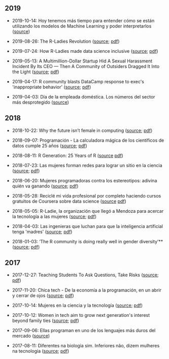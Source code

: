 
## 2019

- 2019-10-14: Hoy tenemos más tiempo para entender cómo se están utilizando los modelos de Machine Learning y poder interpretarlos ([source](http://datamining.dc.uba.ar/predictivos/?p=1101))

- 2019-08-26: The R-Ladies Revolution ([source](https://www.nceas.ucsb.edu/news/r-ladies-revolution); [pdf](https://github.com/rladies/resources/blob/master/rladies-in-the-news/2019/2019-08-26_The_R-Ladies_Revolution.pdf))

- 2019-07-24: How R-Ladies made data science inclusive ([source](https://qz.com/work/1661486/r-ladies-made-data-science-inclusive/); [pdf](https://github.com/rladies/resources/blob/master/rladies-in-the-news/2019/2019-07-24_R-Ladies_made_data_science_inclusive.pdf))

- 2019-05-13: A Multimillion-Dollar Startup Hid A Sexual Harassment Incident By Its CEO — Then A Community of Outsiders Dragged It Into the Light ([source](https://www.buzzfeednews.com/article/daveyalba/datacamp-sexual-harassment-metoo-tech-startup); [pdf](https://github.com/rladies/resources/blob/master/rladies-in-the-news/2019/2019-05-13_What_Happened_When_DataCamp_Tried_To_Cover_Up_Its_CEOs_Sexual_Misconduct.pdf))

- 2019-04-17: R community blasts DataCamp response to exec's 'inappropriate behavior' ([source](https://www.computerworld.com/article/3389684/r-community-blasts-datacamp-response-to-execs-inappropriate-behavior.html); [pdf](https://github.com/rladies/resources/blob/master/rladies-in-the-news/2019/2019-04-17_R_Community_Blasts_DataCamp.pdf))

- 2019-04-03: Día de la empleada doméstica. Los números del sector más desprotegido ([source](https://www.cronista.com/economiapolitica/Dia-de-la-empleada-domestica-los-numeros-del-sector-mas-desprotegido-20190403-0052.html))


## 2018

- 2018-10-22: Why the future isn’t female in computing ([source](https://www.economist.com/graphic-detail/2018/10/22/why-the-future-isnt-female-in-computing); [pdf](https://github.com/rladies/resources/blob/master/rladies-in-the-news/2018/2018-10-22_Why-the-future-isnt-female-in-computing.pdf))



- 2018-09-07: Programación - La calculadora mágica de los científicos de datos cumple 25 años ([source](https://retina.elpais.com/retina/2018/08/22/tendencias/1534935352_747125.html); [pdf]())

- 2018-08-11: R Generation: 25 Years of R ([source](https://rss.onlinelibrary.wiley.com/doi/full/10.1111/j.1740-9713.2018.01169.x) [pdf](https://github.com/rladies/resources/blob/master/rladies-in-the-news/2018/2018-08-11_R-Generation-25-Years-of-R.pdf))


- 2018-07-23: Las mujeres forman redes para lograr un sitio en la ciencia
([source](https://elpais.com/elpais/2018/07/16/masterdeperiodismo/1531736843_545135.html); [pdf]())

- 2018-06-20: Mujeres programadoras contra los estereotipos: adivina quién va ganando ([source](https://elpais.com/tecnologia/2018/06/14/actualidad/1528977394_341784.html); [pdf]())

- 2018-05-28: Reciclé mi vida profesional por completo haciendo cursos gratuitos de Coursera sobre data science ([source](https://www.xataka.com/empresas-y-economia/recicle-mi-vida-profesional-completo-haciendo-cursos-gratuitos-coursera-data-science) [pdf]())


- 2018-05-05: R-Ladie, la organización que llegó a Mendoza para acercar la tecnología a las mujeres ([source](https://www.diariouno.com.ar/tecnologia/rladie-la-organizacion-que-llego-a-mendoza-para-acercar-la-tecnologia-a-las-mujeres-05062018_BkZTQh5hpM); [pdf]())

- 2018-04-03: Las ingenieras que luchan para que la inteligencia artificial tenga 'madres' ([source](https://www.eldiario.es/hojaderouter/inteligencia_artificial/ingenieras-luchan-inteligencia-artificial-madres_0_756974765.html); [pdf]())


- 2018-01-03: ‘The R community is doing really well in gender diversity’** ([source](https://technical.ly/philly/2018/01/03/r-ladies-philly-meetup/); [pdf]())

## 2017

- 2017-12-27: Teaching Students To Ask Questions, Take Risks ([source](https://www.srqmagazine.com/srq-daily/2017-12-27/7470_Teaching-Students-To-Ask-Questions--Take-Risks); [pdf]())


- 2017-11-20: Chica tech - De la economía a la programación, en un abrir y cerrar de ojos ([source](https://www.clarin.com/entremujeres/carrera-y-dinero/economia-programacion-abrir-cerrar-ojos_0_SJAIhKxgz.html); [pdf]())

- 2017-10-14: Mujeres en la ciencia y la tecnología ([source](http://archivo.laarena.com.ar/la_arena_del_campo-mujeres-en-la-ciencia-y-la-tecnologia-1170655-16.html); [pdf]())

- 2017-10-12: Women in tech aim to grow next generation's interest beyond family ties ([source](https://www.orlandosentinel.com/business/technology/os-bz-women-technology-challenges-20171012-story.html); [pdf]())

- 2017-09-06: Ellas programan en uno de los lenguajes más duros del mercado ([source]( https://www.infotechnology.com/entreprenerds/Ellas-programan-en-uno-de-los-lenguajes-mas-duros-del-mercado-20170906-0004.html))

- 2017-08-11: Diferentes na biologia sim. Inferiores não, dizem mulheres na tecnologia ([source](https://www.delas.pt/diferentes-na-biologia-sim-inferiores-nao-dizem-mulheres-na-tecnologia/); [pdf]())


